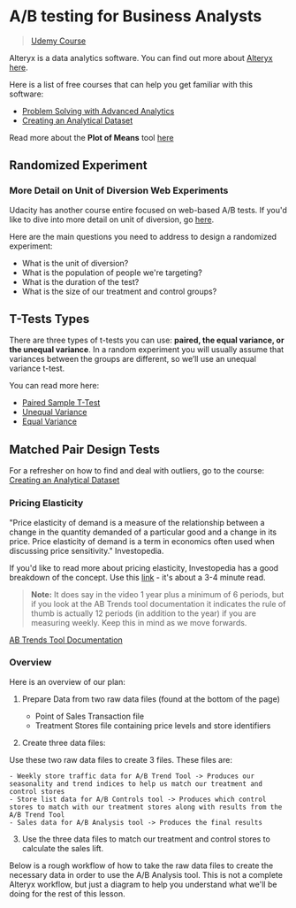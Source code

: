 # A/B testing for Business Analysts 
> [Udemy Course](https://www.udacity.com/course/ab-testing--ud979)

Alteryx is a data analytics software. You can find out more about [Alteryx here](https://www.alteryx.com/).

Here is a list of free courses that can help you get familiar with this software:

- [Problem Solving with Advanced Analytics](https://www.udacity.com/course/problem-solving-with-advanced-analytics--ud976)
- [Creating an Analytical Dataset](https://www.udacity.com/course/creating-an-analytical-dataset--ud977)

Read more about the **Plot of Means** tool [here](https://help.alteryx.com/2018.3/Plot_of_Means.htm)

## Randomized Experiment

### More Detail on Unit of Diversion Web Experiments
Udacity has another course entire focused on web-based A/B tests. If you'd like to dive into more detail on unit of diversion, go [here](https://classroom.udacity.com/courses/ud257/lessons/4001558669/concepts/39700990000923).

Here are the main questions you need to address to design a randomized experiment:
- What is the unit of diversion?
- What is the population of people we're targeting?
- What is the duration of the test?
- What is the size of our treatment and control groups?

## T-Tests Types
There are three types of t-tests you can use: **paired, the equal variance, or the unequal variance**. In a random experiment you will usually assume that variances between the groups are different, so we’ll use an unequal variance t-test. 

You can read more here:
- [Paired Sample T-Test](https://www.statisticssolutions.com/manova-analysis-paired-sample-t-test/)
- [Unequal Variance](http://www.real-statistics.com/students-t-distribution/two-sample-t-test-uequal-variances/)
- [Equal Variance](http://www.real-statistics.com/students-t-distribution/two-sample-t-test-equal-variances/)

## Matched Pair Design Tests

For a refresher on how to find and deal with outliers, go to the course: [Creating an Analytical Dataset](https://classroom.udacity.com/courses/ud977/lessons/56630bff-890b-4f55-ab05-26c65eafc4f0/concepts/a252a8ec-5e9c-4b55-8285-e0743d64e1b5#)

### Pricing Elasticity

"Price elasticity of demand is a measure of the relationship between a change in the quantity demanded of a particular good and a change in its price. Price elasticity of demand is a term in economics often used when discussing price sensitivity." Investopedia.

If you'd like to read more about pricing elasticity, Investopedia has a good breakdown of the concept. Use this [link](https://www.investopedia.com/terms/p/priceelasticity.asp#ixzz4KDgCH9a0) - it's about a 3-4 minute read.

> **Note:** It does say in the video 1 year plus a minimum of 6 periods, but if you look at the AB Trends tool documentation it indicates the rule of thumb is actually 12 periods (in addition to the year) if you are measuring weekly. Keep this in mind as we move forwards.

[AB Trends Tool Documentation](https://help.alteryx.com/2018.3/AB_Trend.htm)

### Overview

Here is an overview of our plan:

1. Prepare Data from two raw data files (found at the bottom of the page)
    - Point of Sales Transaction file
    - Treatment Stores file containing price levels and store identifiers

2. Create three data files:

Use these two raw data files to create 3 files. These files are:

    - Weekly store traffic data for A/B Trend Tool -> Produces our seasonality and trend indices to help us match our treatment and control stores
    - Store list data for A/B Controls tool -> Produces which control stores to match with our treatment stores along with results from the A/B Trend Tool
    - Sales data for A/B Analysis tool -> Produces the final results
  
3. Use the three data files to match our treatment and control stores to calculate the sales lift.

Below is a rough workflow of how to take the raw data files to create the necessary data in order to use the A/B Analysis tool. This is not a complete Alteryx workflow, but just a diagram to help you understand what we'll be doing for the rest of this lesson.


